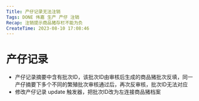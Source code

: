 ```yaml
---
Title: 产仔记录无法注销
Tags: DONE 伟嘉 生产 产仔 注销
Recap: 注销提示商品猪存栏不能为负
CreateTime: 2023-08-10 17:08:46
---
```

# 产仔记录

- 产仔记录摘要中含有批次ID，该批次ID由审核后生成的商品猪批次反填，同一产仔摘要下多个不同的繁殖批次审核通过后，再次反审核，批次ID无法对应
- 修改产仔记录 update 触发器，把批次ID改为左连接商品猪档案